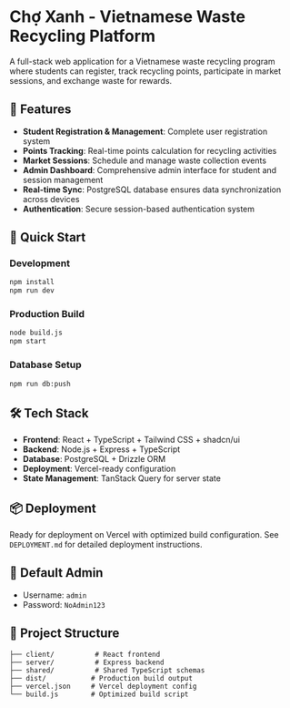 # Chợ Xanh - Vietnamese Waste Recycling Platform

A full-stack web application for a Vietnamese waste recycling program where students can register, track recycling points, participate in market sessions, and exchange waste for rewards.

## 🌟 Features

- **Student Registration & Management**: Complete user registration system
- **Points Tracking**: Real-time points calculation for recycling activities  
- **Market Sessions**: Schedule and manage waste collection events
- **Admin Dashboard**: Comprehensive admin interface for student and session management
- **Real-time Sync**: PostgreSQL database ensures data synchronization across devices
- **Authentication**: Secure session-based authentication system

## 🚀 Quick Start

### Development
```bash
npm install
npm run dev
```

### Production Build
```bash
node build.js
npm start
```

### Database Setup
```bash
npm run db:push
```

## 🛠 Tech Stack

- **Frontend**: React + TypeScript + Tailwind CSS + shadcn/ui
- **Backend**: Node.js + Express + TypeScript
- **Database**: PostgreSQL + Drizzle ORM
- **Deployment**: Vercel-ready configuration
- **State Management**: TanStack Query for server state

## 📦 Deployment

Ready for deployment on Vercel with optimized build configuration. See `DEPLOYMENT.md` for detailed deployment instructions.

## 🔐 Default Admin

- Username: `admin`
- Password: `NoAdmin123`

## 📁 Project Structure

```
├── client/          # React frontend
├── server/          # Express backend  
├── shared/          # Shared TypeScript schemas
├── dist/           # Production build output
├── vercel.json     # Vercel deployment config
└── build.js        # Optimized build script
```